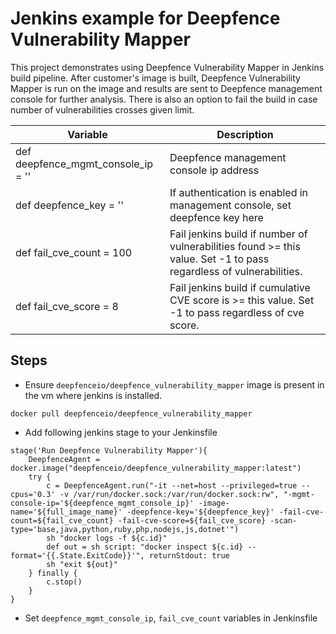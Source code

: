 # Jenkins example for Deepfence Vulnerability Mapper

This project demonstrates using Deepfence Vulnerability Mapper in Jenkins build pipeline.
After customer's image is built, Deepfence Vulnerability Mapper is run on the image and results are sent to Deepfence management console for further analysis.
There is also an option to fail the build in case number of vulnerabilities crosses given limit.

| Variable                           | Description                                               |
| ---------------------------------- | --------------------------------------------------------- |
| def deepfence_mgmt_console_ip = '' | Deepfence management console ip address                   |
| def deepfence_key = ''             | If authentication is enabled in management console, set deepfence key here  |
| def fail_cve_count = 100           | Fail jenkins build if number of vulnerabilities found >= this value. Set -1 to pass regardless of vulnerabilities.  | 
| def fail_cve_score = 8             | Fail jenkins build if cumulative CVE score is >= this value. Set -1 to pass regardless of cve score.  | 

## Steps
- Ensure `deepfenceio/deepfence_vulnerability_mapper` image is present in the vm where jenkins is installed.
```shell script
docker pull deepfenceio/deepfence_vulnerability_mapper
```
- Add following jenkins stage to your Jenkinsfile
```
stage('Run Deepfence Vulnerability Mapper'){
    DeepfenceAgent = docker.image("deepfenceio/deepfence_vulnerability_mapper:latest")
    try {
        c = DeepfenceAgent.run("-it --net=host --privileged=true --cpus='0.3' -v /var/run/docker.sock:/var/run/docker.sock:rw", "-mgmt-console-ip='${deepfence_mgmt_console_ip}' -image-name='${full_image_name}' -deepfence-key='${deepfence_key}' -fail-cve-count=${fail_cve_count} -fail-cve-score=${fail_cve_score} -scan-type='base,java,python,ruby,php,nodejs,js,dotnet'")
        sh "docker logs -f ${c.id}"
        def out = sh script: "docker inspect ${c.id} --format='{{.State.ExitCode}}'", returnStdout: true
        sh "exit ${out}"
    } finally {
        c.stop()
    }
}
```
- Set `deepfence_mgmt_console_ip`, `fail_cve_count` variables in Jenkinsfile
